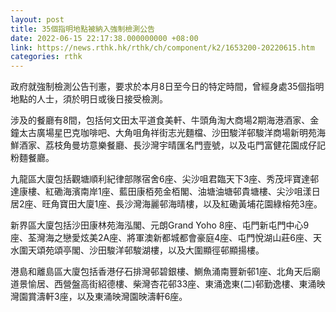 ```yaml
---
layout: post
title: 35個指明地點被納入強制檢測公告
date: 2022-06-15 22:17:38.000000000 +08:00
link: https://news.rthk.hk/rthk/ch/component/k2/1653200-20220615.htm
categories: rthk
---
```


政府就強制檢測公告刊憲，要求於本月8日至今日的特定時間，曾經身處35個指明地點的人士，須於明日或後日接受檢測。

涉及的餐廳有8間，包括何文田太平道食美軒、牛頭角淘大商場2期海港酒家、金鐘太古廣場星巴克咖啡吧、大角咀角祥街志光麵檔、沙田駿洋邨駿洋商場新明苑海鮮酒家、荔枝角曼坊意樂餐廳、長沙灣宇晴匯名門壹號，以及屯門富健花園成仔記粉麵餐廳。

九龍區大廈包括觀塘順利紀律部隊宿舍6座、尖沙咀君臨天下3座、秀茂坪寶達邨達康樓、紅磡海濱南岸1座、藍田康栢苑金栢閣、油塘油塘邨貴塘樓、尖沙咀漾日居2座、旺角寶田大廈1座、長沙灣海麗邨海晴樓，以及紅磡黃埔花園綠榕苑3座。

新界區大廈包括沙田康林苑海泓閣、元朗Grand Yoho 8座、屯門新屯門中心9座、荃灣海之戀愛炫美2A座、將軍澳新都城都會豪庭4座、屯門悅湖山莊6座、天水圍天頌苑頌亭閣、沙田駿洋邨駿湖樓，以及大圍顯徑邨顯揚樓。

港島和離島區大廈包括香港仔石排灣邨碧銀樓、鰂魚涌南豐新邨1座、北角天后廟道景愉居、西營盤高街紹德樓、柴灣杏花邨33座、東涌逸東(二)邨勤逸樓、東涌映灣園賞濤軒3座，以及東涌映灣園映濤軒6座。
